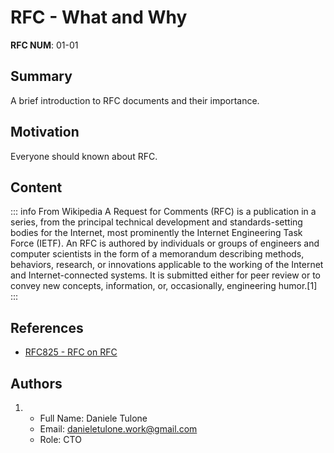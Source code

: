 # RFC - What and Why

__RFC NUM__: 01-01

## Summary

A brief introduction to RFC documents and their importance.

## Motivation

Everyone should known about RFC.

## Content

::: info From Wikipedia
  A Request for Comments (RFC) is a publication in a series, from the principal technical development and standards-setting bodies for the Internet, most prominently the Internet Engineering Task Force (IETF). An RFC is authored by individuals or groups of engineers and computer scientists in the form of a memorandum describing methods, behaviors, research, or innovations applicable to the working of the Internet and Internet-connected systems. It is submitted either for peer review or to convey new concepts, information, or, occasionally, engineering humor.[1]
:::

## References

- [RFC825 - RFC on RFC](https://www.rfc-editor.org/rfc/rfc825.html)

## Authors

1. 
    - Full Name: Daniele Tulone
    - Email: danieletulone.work@gmail.com
    - Role: CTO

